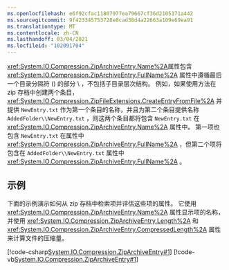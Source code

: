 ```yaml
---
ms.openlocfilehash: e6f92cfac11807977ea79667cf36d2105171a442
ms.sourcegitcommit: 9f423345753728e8cad38d4a22663a109e69ea91
ms.translationtype: MT
ms.contentlocale: zh-CN
ms.lasthandoff: 03/04/2021
ms.locfileid: "102091704"
---
```

<xref:System.IO.Compression.ZipArchiveEntry.Name%2A>属性包含 <xref:System.IO.Compression.ZipArchiveEntry.FullName%2A> 属性中遵循最后一个目录分隔符 () 的部分 \\ ，不包括子目录层次结构。 例如，如果使用方法在 zip 存档中创建两个条目， <xref:System.IO.Compression.ZipFileExtensions.CreateEntryFromFile%2A> 并提供 `NewEntry.txt` 作为第一个条目的名称，并且为第二个条目提供名称 `AddedFolder\\NewEntry.txt` ，则这两个条目都将包含 `NewEntry.txt` 在 <xref:System.IO.Compression.ZipArchiveEntry.Name%2A> 属性中。 第一项也包含 `NewEntry.txt` 在属性中 <xref:System.IO.Compression.ZipArchiveEntry.FullName%2A> ，但第二个项将包含在 `AddedFolder\\NewEntry.txt` 属性中 <xref:System.IO.Compression.ZipArchiveEntry.FullName%2A> 。

## <a name="examples"></a>示例

下面的示例演示如何从 zip 存档中检索项并评估这些项的属性。 它使用 <xref:System.IO.Compression.ZipArchiveEntry.Name%2A> 属性显示项的名称，并使用 <xref:System.IO.Compression.ZipArchiveEntry.Length%2A> 和 <xref:System.IO.Compression.ZipArchiveEntry.CompressedLength%2A> 属性来计算文件的压缩量。

[!code-csharp[System.IO.Compression.ZipArchiveEntry#1](~/samples/snippets/csharp/VS_Snippets_CLR_System/system.io.compression.ziparchiveentry/cs/program1.cs#1)]
[!code-vb[System.IO.Compression.ZipArchiveEntry#1](~/samples/snippets/visualbasic/VS_Snippets_CLR_System/system.io.compression.ziparchiveentry/vb/program1.vb#1)]
